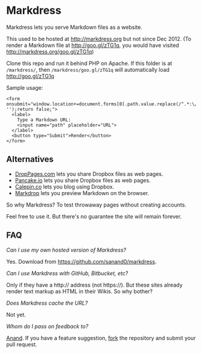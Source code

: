 Markdress
=========

Markdress lets you serve Markdown files as a website.

This used to be hosted at <http://markdress.org> but not since Dec 2012.
(To render a Markdown file at <http://goo.gl/zTG1q>, you would have visited
<http://markdress.org/goo.gl/zTG1q>)

Clone this repo and run it behind PHP on Apache.
If this folder is at `/markdress/`, then `/markdress/goo.gl/zTG1q`
will automatically load http://goo.gl/zTG1q

Sample usage:

    <form onsubmit="window.location+=document.forms[0].path.value.replace(/^.*:\/\//, '');return false;">
      <label>
        Type a Markdown URL:
        <input name="path" placeholder="URL">
      </label>
      <button type="Submit">Render</button>
    </form>

Alternatives
------------
- [DropPages.com](http://droppages.com/) lets you share Dropbox files as web pages.
- [Pancake.io](http://pancake.io/) lets you share Dropbox files as web pages.
- [Calepin.co](http://calepin.co/) lets you blog using Dropbox.
- [Markdrop](http://www.markdrop.com/) lets you preview Markdown on the browser.

So why Markdress? To test throwaway pages without creating accounts.

Feel free to use it. But there's no guarantee the site will remain forever.

FAQ
---
*Can I use my own hosted version of Markdress?*

Yes. Download from <https://github.com/sanand0/markdress>.

*Can I use Markdress with GitHub, Bitbucket, etc?*

Only if they have a http:// address (not https://). But these sites already
render text markup as HTML in their Wikis. So why bother?

*Does Markdress cache the URL?*

Not yet.

*Whom do I pass on feedback to?*

[Anand](http://www.s-anand.net/). If you have a feature suggestion,
[fork](https://github.com/sanand0/markdress/fork) the repository and submit
your pull request.

